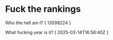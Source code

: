 # Fuck the rankings

Who the hell am I?
{ 13598224 }

What fucking year is it?
[ 2025-03-14T16:56:40Z ]
